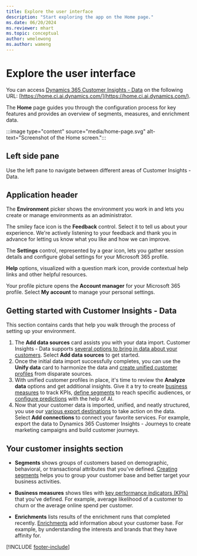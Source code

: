 ```yaml
---
title: Explore the user interface
description: "Start exploring the app on the Home page."
ms.date: 06/20/2024
ms.reviewer: mhart
ms.topic: conceptual
author: wmelewong
ms.author: wameng
---
```


# Explore the user interface

You can access [Dynamics 365 Customer Insights - Data](https://home.ci.ai.dynamics.com/) on the following URL: [https://home.ci.ai.dynamics.com/](https://home.ci.ai.dynamics.com/).

The **Home** page guides you through the configuration process for key features and provides an overview of segments, measures, and enrichment data.

:::image type="content" source="media/home-page.svg" alt-text="Screenshot of the Home screen.":::

## Left side pane

Use the left pane to navigate between different areas of Customer Insights - Data.

## Application header

The **Environment** picker shows the environment you work in and lets you create or manage environments as an administrator.

The smiley face icon is the **Feedback** control. Select it to tell us about your experience. We're actively listening to your feedback and thank you in advance for letting us know what you like and how we can improve.

The **Settings** control, represented by a gear icon, lets you gather session details and configure global settings for your Microsoft 365 profile.

**Help** options, visualized with a question mark icon, provide contextual help links and other helpful resources.

Your profile picture opens the **Account manager** for your Microsoft 365 profile. Select **My account** to manage your personal settings.

## Getting started with Customer Insights - Data

This section contains cards that help you walk through the process of setting up your environment.

1. The **Add data sources** card assists you with your data import. Customer Insights - Data supports [several options to bring in data about your customers](data-sources.md). Select **Add data sources** to get started.
1. Once the initial data import successfully completes, you can use the **Unify data** card to harmonize the data and [create unified customer profiles](data-unification.md) from disparate sources. 
1. With unified customer profiles in place, it's time to review the **Analyze data** options and get additional insights. Give it a try to create [business measures](measures.md) to track KPIs, [define segments](segments.md) to reach specific audiences, or [configure predictions](predictions.md) with the help of AI.
1. Now that your customer data is imported, unified, and neatly structured, you use our [various export destinations](export-destinations.md) to take action on the data. Select **Add connections** to connect your favorite services. For example, export the data to Dynamics 365 Customer Insights - Journeys to create marketing campaigns and build customer journeys.

## Your customer insights section

- **Segments** shows groups of customers based on demographic, behavioral, or transactional attributes that you've defined. [Creating segments](segments.md) helps you to group your customer base and better target your business activities.

- **Business measures** shows tiles with [key performance indicators (KPIs)](measures.md) that you've defined. For example, average likelihood of a customer to churn or the average online spend per customer.

- **Enrichments** lists results of the enrichment runs that completed recently. [Enrichments](enrichment-manage.md) add information about your customer base. For example, by understanding the interests and brands that they have affinity for.


[!INCLUDE [footer-include](includes/footer-banner.md)]

